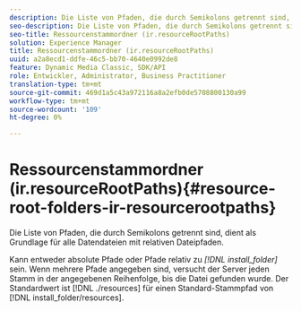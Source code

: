 ```yaml
---
description: Die Liste von Pfaden, die durch Semikolons getrennt sind, dient als Grundlage für alle Datendateien mit relativen Dateipfaden.
seo-description: Die Liste von Pfaden, die durch Semikolons getrennt sind, dient als Grundlage für alle Datendateien mit relativen Dateipfaden.
seo-title: Ressourcenstammordner (ir.resourceRootPaths)
solution: Experience Manager
title: Ressourcenstammordner (ir.resourceRootPaths)
uuid: a2a8ecd1-ddfe-46c5-bb70-4640e0992de8
feature: Dynamic Media Classic, SDK/API
role: Entwickler, Administrator, Business Practitioner
translation-type: tm+mt
source-git-commit: 469d1a5c43a972116a8a2efb0de5708800130a99
workflow-type: tm+mt
source-wordcount: '109'
ht-degree: 0%

---
```



# Ressourcenstammordner (ir.resourceRootPaths){#resource-root-folders-ir-resourcerootpaths}

Die Liste von Pfaden, die durch Semikolons getrennt sind, dient als Grundlage für alle Datendateien mit relativen Dateipfaden.

Kann entweder absolute Pfade oder Pfade relativ zu *[!DNL install_folder]* sein. Wenn mehrere Pfade angegeben sind, versucht der Server jeden Stamm in der angegebenen Reihenfolge, bis die Datei gefunden wurde. Der Standardwert ist [!DNL ./resources] für einen Standard-Stammpfad von [!DNL install_folder/resources].
